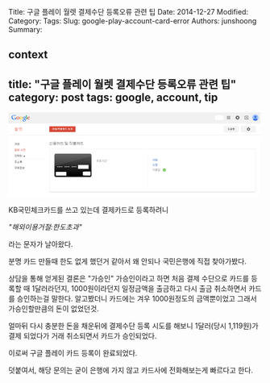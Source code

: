 Title: 구글 플레이 월렛 결제수단 등록오류 관련 팁
Date: 2014-12-27
Modified:
Category:
Tags:
Slug: google-play-account-card-error
Authors: junshoong
Summary:


context
---
title: "구글 플레이 월렛 결제수단 등록오류 관련 팁"
category: post
tags: google, account, tip
---

![신용카드 및 직불카드 등록 이미지](/images/2014-12-27/01.png)


KB국민체크카드를 쓰고 있는데 결제카드로 등록하려니

*"해외이용거절:한도초과"*

라는 문자가 날아왔다.


분명 카드 만들때 한도 없게 했던거 같아서 왜 안되나 국민은행에 직접 찾아가봤다.

상담을 통해 얻게된 결론은 "가승인" 가승인이라고 하면 처음 결제 수단으로 카드를 등록할 때 1달러라던지, 1000원이라던지 일정금액을 출금하고 다시 출금 취소하면서 카드를 승인하는걸 말한다. 알고봤더니 카드에는 겨우 1000원정도의 금액뿐이었고 그래서 가승인할만큼의 돈이 없었던것.


얼마뒤 다시 충분한 돈을 채운뒤에 결제수단 등록 시도를 해보니 1달러(당시 1,119원)가 결제 되었다가 거래 취소되면서 카드가 승인되었다.


이로써 구글 플레이 카드 등록이 완료되었다.


덧붙여서, 해당 문의는 굳이 은행에 가지 않고 카드사에 전화해보는게 빠르다고 한다.
